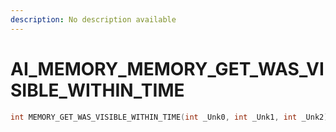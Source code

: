 ```yaml
---
description: No description available 
---
```


# AI_MEMORY\_MEMORY_GET_WAS_VISIBLE_WITHIN_TIME

```cpp
int MEMORY_GET_WAS_VISIBLE_WITHIN_TIME(int _Unk0, int _Unk1, int _Unk2);
```